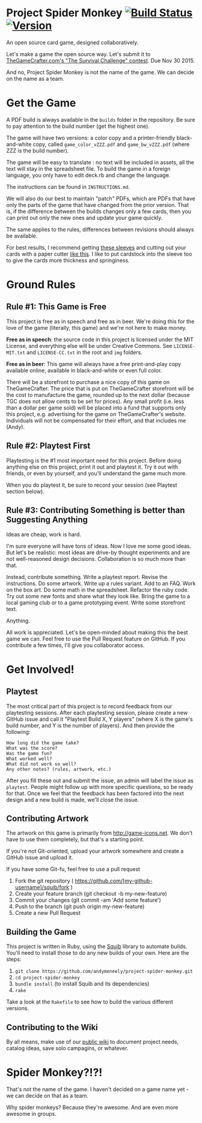 # Project Spider Monkey [![Build Status](https://secure.travis-ci.org/andymeneely/project-spider-monkey.svg?branch=master)](https://travis-ci.org/andymeneely/project-spider-monkey) [![Version](https://cdn.rawgit.com/andymeneely/project-spider-monkey/master/build-badge.svg)](https://github.com/andymeneely/project-spider-monkey/tree/master/builds)

An open source card game, designed collaboratively.

Let's make a game the open source way. Let's submit it to [TheGameCrafter.com's "The Survival Challenge" contest](https://www.thegamecrafter.com/contests/the-survival-challenge). Due Nov 30 2015.

And no, Project Spider Monkey is not the name of the game. We can decide on the name as a team.

# Get the Game

A PDF build is always available in the `builds` folder in the repository. Be sure to pay attention to the build number (get the highest one).

The game will have two versions: a color copy and a printer-friendly black-and-white copy, called `game_color_vZZZ.pdf` and `game_bw_vZZZ.pdf` (where ZZZ is the build number).

The game will be easy to translate : no text will be included in assets, all the text will stay in the spreadsheet file. To build the game in a foreign language, you only have to edit deck.rb and change the language.

The instructions can be found in `INSTRUCTIONS.md`.

We will also do our best to maintain "patch" PDFs, which are PDFs that have only the parts of the game that have changed from the prior version. That is, if the difference between the builds changes only a few cards, then you can print out only the new ones and update your game quickly.

The same applies to the rules, differences between revisions should always be available.

For best results, I recommend getting [these sleeves](http://www.amazon.com/Clear-Sleeves-Standard-Card-Game/dp/1589945158/ref=sr_1_1?ie=UTF8&qid=1440986654&sr=8-1&keywords=card+sleeves+fantasy+flight) and cutting out your cards with a paper cutter [like this](http://www.amazon.com/Fiskars-Portable-Scrapbooking-Trimmer-196920-1001/dp/B0017KYE5Y/ref=pd_sim_201_1?ie=UTF8&refRID=1WT4X7KG510X1949037C&dpSrc=sims&dpST=_AC_UL320_SR228%2C320_). I like to put cardstock into the sleeve too to give the cards more thickness and springiness.

# Ground Rules

## Rule #1: This Game is Free

This project is free as in speech and free as in beer. We're doing this for the love of the game (literally, this game) and we're not here to make money.

**Free as in speech**: the source code in this project is licensed under the MIT License, and everything else will be under Creative Commons. See `LICENSE-MIT.txt` and `LICENSE-CC.txt` in the root and `img` folders.

**Free as in beer**: This game will always have a free print-and-play copy available online, available in  black-and-white or even full color.

There will be a storefront to purchase a nice copy of this game on TheGameCrafter. The price that is put on TheGameCrafter storefront will be the cost to manufacture the game, rounded up to the next dollar (because TGC does not allow cents to be set for prices). Any small profit (i.e. less than a dollar per game sold) will be placed into a fund that supports only this project, e.g. advertising for the game on TheGameCrafter's website. Individuals will not be compensated for their effort, and that includes me (Andy).

## Rule #2: Playtest First

Playtesting is the #1 most important need for this project. Before doing anything else on this project, print it out and playtest it. Try it out with friends, or even by yourself, and you'll understand the game much more.

When you do playtest it, be sure to record your session (see Playtest section below).

## Rule #3: Contributing Something is better than Suggesting Anything

Ideas are cheap, work is hard.

I'm sure everyone will have tons of ideas. Now I love me some good ideas. But let's be realistic: most ideas are drive-by thought experiments and are not well-reasoned design decisions. Collaboration is so much more than that.

Instead, contribute something. Write a playtest report. Revise the instructions. Do some artwork. Write up a rules variant. Add to an FAQ. Work on the box art. Do some math in the spreadsheet. Refactor the ruby code. Try out some new fonts and share what they look like. Bring the game to a local gaming club or to a game prototyping event. Write some storefront text.

Anything.

All work is appreciated. Let's be open-minded about making this the best game we can. Feel free to use the Pull Request feature on GitHub. If you contribute a few times, I'll give you collaborator access.

# Get Involved!

## Playtest

The most critical part of this project is to record feedback from our playtesting sessions. After each playtesting session, please create a new GitHub issue and call it "Playtest Build X, Y players" (where X is the game's build number, and Y is the number of players). And then provide the following:

```
How long did the game take?
What was the score?
Was the game fun?
What worked well?
What did not work so well?
Any other notes? (rules, artwork, etc.)
```

After you fill these out and submit the issue, an admin will label the issue as `playtest`. People might follow up with more specific questions, so be ready for that. Once we feel that the feedback has been factored into the next design and a new build is made, we'll close the issue.

## Contributing Artwork

The artwork on this game is primarily from http://game-icons.net. We don't have to use them completely, but that's a starting point.

If you're not Git-oriented, upload your artwork somewhere and create a GitHub issue and upload it.

If you have some Git-fu, feel free to use a pull request

1. Fork the git repository ( https://github.com/[my-github-username]/squib/fork )
2. Create your feature branch (git checkout -b my-new-feature)
3. Commit your changes (git commit -am 'Add some feature')
4. Push to the branch (git push origin my-new-feature)
5. Create a new Pull Request

## Building the Game

This project is written in Ruby, using the [Squib](https://github.com/andymeneely/squib) library to automate builds. You'll need to install those to do any new builds of your own. Here are the steps:

1. `git clone https://github.com/andymeneely/project-spider-monkey.git`
2. `cd project-spider-monkey`
3. `bundle install` (to install Squib and its dependencies)
4. `rake`

Take a look at the `Rakefile` to see how to build the various different versions.

## Contributing to the Wiki

By all means, make use of our [public wiki](https://github.com/andymeneely/project-spider-monkey/wiki) to document project needs, catalog ideas, save solo campagins, or whatever.

# Spider Monkey?!?!

That's not the name of the game. I haven't decided on a game name yet - we can decide on that as a team.

Why spider monkeys? Because they're awesome. And are even more awesome in groups.
